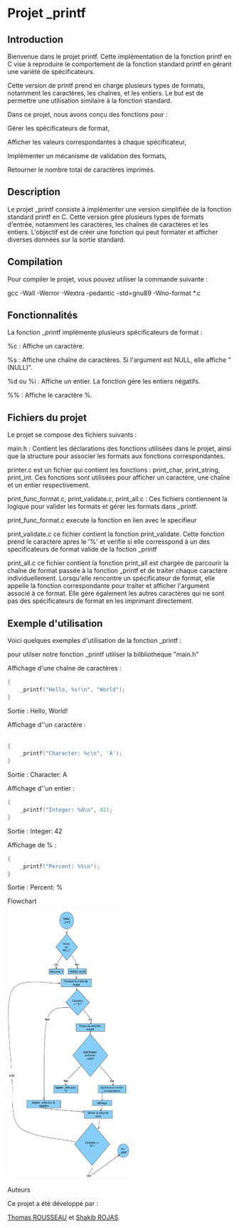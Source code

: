 # Projet _printf

## Introduction

Bienvenue dans le projet printf. Cette implémentation de la fonction printf en C vise à reproduire le comportement de la fonction standard printf en gérant une variété de spécificateurs.

Cette version de printf prend en charge plusieurs types de formats, notamment les caractères, les chaînes, et les entiers. Le but est de permettre une utilisation similaire à la fonction standard.

Dans ce projet, nous avons conçu des fonctions pour :

Gérer les spécificateurs de format,

Afficher les valeurs correspondantes à chaque spécificateur,

Implémenter un mécanisme de validation des formats,

Retourner le nombre total de caractères imprimés.

## Description

Le projet _printf consiste à implémenter une version simplifiée de la fonction standard printf en C. Cette version gère plusieurs types de formats d'entrée, notamment les caractères, les chaînes de caractères et les entiers. L'objectif est de créer une fonction qui peut formater et afficher diverses données sur la sortie standard.

## Compilation

Pour compiler le projet, vous pouvez utiliser la commande suivante :

gcc -Wall -Werror -Wextra -pedantic -std=gnu89 -Wno-format *.c

## Fonctionnalités

La fonction _printf implémente plusieurs spécificateurs de format :

%c : Affiche un caractère.

%s : Affiche une chaîne de caractères. Si l'argument est NULL, elle affiche "(NULL)".

%d ou %i : Affiche un entier. La fonction gère les entiers négatifs.

%% : Affiche le caractère %.

## Fichiers du projet
Le projet se compose des fichiers suivants :

main.h : Contient les déclarations des fonctions utilisées dans le projet, ainsi que la structure pour associer les formats aux fonctions correspondantes.

printer.c est un fichier qui contient les fonctions : print_char, print_string, print_int.
Ces fonctions sont utilisées pour afficher un caractère, une chaîne et un entier respectivement.

print_func_format.c, print_validate.c, print_all.c : Ces fichiers contiennent la logique pour valider les formats et gérer les formats dans _printf.

print_func_format.c
execute la fonction en lien avec le specifieur

print_validate.c
ce fichier contient la fonction print_validate. Cette fonction prend le caractere apres le '%' et verifie si elle corresspond à un des specificateurs de format valide de la foction _printf

print_all.c
ce fichier contient la fonction print_all est chargée de parcourir la chaîne de format passée à la fonction _printf et de traiter chaque caractère individuellement. Lorsqu'elle rencontre un spécificateur de format, elle appelle la fonction correspondante pour traiter et afficher l'argument associé à ce format. Elle gère également les autres caractères qui ne sont pas des spécificateurs de format en les imprimant directement.

## Exemple d'utilisation
Voici quelques exemples d'utilisation de la fonction _printf :

pour utilser notre fonction _printf utiliser la bilbliotheque "main.h"

Affichage d'une chaîne de caractères :
```c
{
    _printf("Hello, %s!\n", "World");
}
```
Sortie : Hello, World!

Affichage d''un caractère :
```c

{
    _printf("Character: %c\n", 'A');
}
```

Sortie : Character: A

Affichage d''un entier :
```c
{
    _printf("Integer: %d\n", 42);
}
```
Sortie : Integer: 42

Affichage de % :
```c
{
    _printf("Percent: %%\n");
}
```
Sortie : Percent: %

Flowchart

<img src="images/Flowchart_printf.png" alt="Flowchart" width="275" height="600">


Auteurs

Ce projet a été développé par :

[Thomas ROUSSEAU](https://github.com/Tomsonne) et [Shakib ROJAS](https://github.com/SR9401).
